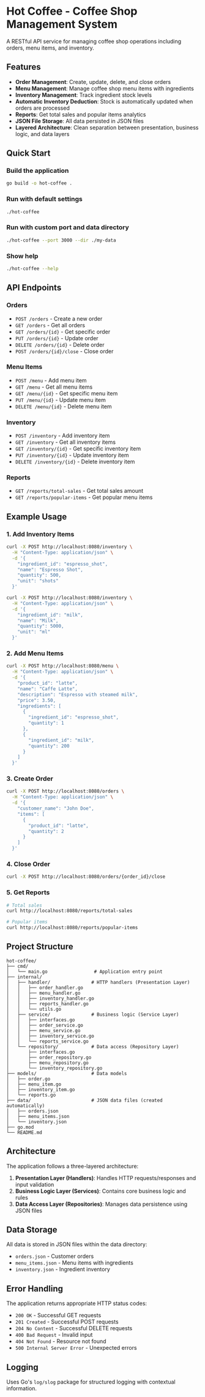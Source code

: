 # Hot Coffee - Coffee Shop Management System

A RESTful API service for managing coffee shop operations including orders, menu items, and inventory.

## Features

- **Order Management**: Create, update, delete, and close orders
- **Menu Management**: Manage coffee shop menu items with ingredients
- **Inventory Management**: Track ingredient stock levels
- **Automatic Inventory Deduction**: Stock is automatically updated when orders are processed
- **Reports**: Get total sales and popular items analytics
- **JSON File Storage**: All data persisted in JSON files
- **Layered Architecture**: Clean separation between presentation, business logic, and data layers

## Quick Start

### Build the application
```bash
go build -o hot-coffee .
```

### Run with default settings
```bash
./hot-coffee
```

### Run with custom port and data directory
```bash
./hot-coffee --port 3000 --dir ./my-data
```

### Show help
```bash
./hot-coffee --help
```

## API Endpoints

### Orders
- `POST /orders` - Create a new order
- `GET /orders` - Get all orders
- `GET /orders/{id}` - Get specific order
- `PUT /orders/{id}` - Update order
- `DELETE /orders/{id}` - Delete order
- `POST /orders/{id}/close` - Close order

### Menu Items
- `POST /menu` - Add menu item
- `GET /menu` - Get all menu items
- `GET /menu/{id}` - Get specific menu item
- `PUT /menu/{id}` - Update menu item
- `DELETE /menu/{id}` - Delete menu item

### Inventory
- `POST /inventory` - Add inventory item
- `GET /inventory` - Get all inventory items
- `GET /inventory/{id}` - Get specific inventory item
- `PUT /inventory/{id}` - Update inventory item
- `DELETE /inventory/{id}` - Delete inventory item

### Reports
- `GET /reports/total-sales` - Get total sales amount
- `GET /reports/popular-items` - Get popular menu items

## Example Usage

### 1. Add Inventory Items
```bash
curl -X POST http://localhost:8080/inventory \
  -H "Content-Type: application/json" \
  -d '{
    "ingredient_id": "espresso_shot",
    "name": "Espresso Shot",
    "quantity": 500,
    "unit": "shots"
  }'

curl -X POST http://localhost:8080/inventory \
  -H "Content-Type: application/json" \
  -d '{
    "ingredient_id": "milk",
    "name": "Milk",
    "quantity": 5000,
    "unit": "ml"
  }'
```

### 2. Add Menu Items
```bash
curl -X POST http://localhost:8080/menu \
  -H "Content-Type: application/json" \
  -d '{
    "product_id": "latte",
    "name": "Caffe Latte",
    "description": "Espresso with steamed milk",
    "price": 3.50,
    "ingredients": [
      {
        "ingredient_id": "espresso_shot",
        "quantity": 1
      },
      {
        "ingredient_id": "milk",
        "quantity": 200
      }
    ]
  }'
```

### 3. Create Order
```bash
curl -X POST http://localhost:8080/orders \
  -H "Content-Type: application/json" \
  -d '{
    "customer_name": "John Doe",
    "items": [
      {
        "product_id": "latte",
        "quantity": 2
      }
    ]
  }'
```

### 4. Close Order
```bash
curl -X POST http://localhost:8080/orders/{order_id}/close
```

### 5. Get Reports
```bash
# Total sales
curl http://localhost:8080/reports/total-sales

# Popular items
curl http://localhost:8080/reports/popular-items
```

## Project Structure

```
hot-coffee/
├── cmd/
│   └── main.go                 # Application entry point
├── internal/
│   ├── handler/               # HTTP handlers (Presentation Layer)
│   │   ├── order_handler.go
│   │   ├── menu_handler.go
│   │   ├── inventory_handler.go
│   │   ├── reports_handler.go
│   │   └── utils.go
│   ├── service/               # Business logic (Service Layer)
│   │   ├── interfaces.go
│   │   ├── order_service.go
│   │   ├── menu_service.go
│   │   ├── inventory_service.go
│   │   └── reports_service.go
│   └── repository/            # Data access (Repository Layer)
│       ├── interfaces.go
│       ├── order_repository.go
│       ├── menu_repository.go
│       └── inventory_repository.go
├── models/                    # Data models
│   ├── order.go
│   ├── menu_item.go
│   ├── inventory_item.go
│   └── reports.go
├── data/                      # JSON data files (created automatically)
│   ├── orders.json
│   ├── menu_items.json
│   └── inventory.json
├── go.mod
└── README.md
```

## Architecture

The application follows a three-layered architecture:

1. **Presentation Layer (Handlers)**: Handles HTTP requests/responses and input validation
2. **Business Logic Layer (Services)**: Contains core business logic and rules
3. **Data Access Layer (Repositories)**: Manages data persistence using JSON files

## Data Storage

All data is stored in JSON files within the data directory:
- `orders.json` - Customer orders
- `menu_items.json` - Menu items with ingredients
- `inventory.json` - Ingredient inventory

## Error Handling

The application returns appropriate HTTP status codes:
- `200 OK` - Successful GET requests
- `201 Created` - Successful POST requests
- `204 No Content` - Successful DELETE requests
- `400 Bad Request` - Invalid input
- `404 Not Found` - Resource not found
- `500 Internal Server Error` - Unexpected errors

## Logging

Uses Go's `log/slog` package for structured logging with contextual information.
